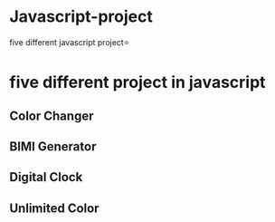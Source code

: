 # Javascript-project
five different javascript project⭐

# five different project in javascript

## Color Changer
## BIMI Generator
## Digital Clock
## Unlimited Color